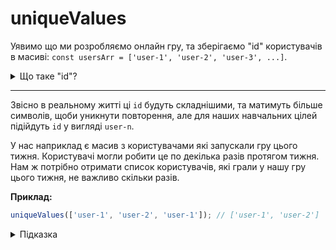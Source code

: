 # uniqueValues

Уявимо що ми розробляємо онлайн гру, та зберігаємо "id" користувачів в масиві:
`const usersArr = ['user-1', 'user-2', 'user-3', ...]`.

<details>
  <summary>Що таке "id"?</summary>
  
---

**"id"** - (від англ. **_identity document_**, **_id_**) — унікальна ознака об'єкта,
що дозволяє відрізняти його від інших об'єктів, тобто ідентифікувати.
</details>

---

Звісно в реальному житті ці `id` будуть складнішими, та матимуть більше символів, 
щоби уникнути повторення, але для наших навчальних цілей підійдуть `id` 
у вигляді `user-n`.

У нас наприклад є масив з користувачами які запускали гру цього тижня. 
Користувачі могли робити це по декілька разів протягом тижня. 
Нам ж потрібно отримати список користувачів, які грали у нашу гру цього тижня, не важливо скільки разів.

**Приклад:**

```js
uniqueValues(['user-1', 'user-2', 'user-1']); // ['user-1', 'user-2']
```

<details>
  <summary>Підказка</summary>
  
---
Знайти унікальні значення можна різними варіантами.
Один з таких способів - це використання коллекції [Set](https://developer.mozilla.org/en-US/docs/Web/JavaScript/Reference/Global_Objects/Set). Ця колекція дозволяє записати значення лише один раз, і якщо таке значення в колекції вже існує воно не буде записане повторно.


Алгоритм дій має бути наступним:
* перетворити масив у колекцію Set
* колекцію Set перетворити назад у масив
  
</details>

